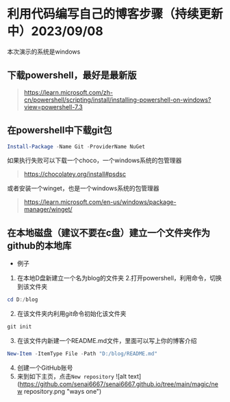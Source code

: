 # 利用代码编写自己的博客步骤（持续更新中）2023/09/08
本次演示的系统是windows
## 下载powershell，最好是最新版
> https://learn.microsoft.com/zh-cn/powershell/scripting/install/installing-powershell-on-windows?view=powershell-7.3
## 在powershell中下载git包
```powershell
Install-Package -Name Git -ProviderName NuGet
```
如果执行失败可以下载一个choco，一个windows系统的包管理器
> https://chocolatey.org/install#psdsc

或者安装一个winget，也是一个windows系统的包管理器
> https://learn.microsoft.com/en-us/windows/package-manager/winget/
## 在本地磁盘（建议不要在c盘）建立一个文件夹作为github的本地库
* 例子
1. 在本地D盘新建立一个名为blog的文件夹
2.打开powershell，利用命令，切换到该文件夹
```powershell
cd D:/blog
```
2. 在该文件夹内利用git命令初始化该文件夹
```powershell
git init
```
3. 在该文件内新建一个README.md文件，里面可以写上你的博客介绍
```powershell
New-Item -ItemType File -Path "D:/blog/README.md"
```
4. 创建一个GitHub账号
5. 来到如下主页，点击`New repository`
![alt text](https://github.com/senai6667/senai6667.github.io/tree/main/magic/new repository.png "ways one")
